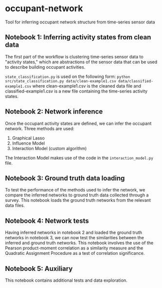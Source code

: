 # occupant-network
Tool for inferring occupant network structure from time-series sensor data

## Notebook 1: Inferring activity states from clean data
The first part of the workflow is clustering time-series sensor data to "activity states," which are abstractions of the sensor data that can be used to describe building occupant activities.

`state_classification.py` is used on the following form: `python src/state_classification.py data/clean-example1.csv data/classified-example1.csv` where clean-example1.csv is the cleaned data file and classified-example1.csv is a new file containing the time-series activity states.

## Notebook 2: Network inference
Once the occupant activity states are defined, we can infer the occupant network. Three methods are used:
1. Graphical Lasso
2. Influence Model
3. Interaction Model (custom algorithm)

The Interaction Model makes use of the code in the `interaction_model.py` file.

## Notebook 3: Ground truth data loading
To test the performance of the methods used to infer the network, we compare the inferred networks to ground truth data collected through a survey. This notebook loads the ground truth networks from the relevant data files.

## Notebook 4: Network tests
Having inferred networks in notebook 2 and loaded the ground truth networks in notebook 3, we can now test the similarities between the inferred and ground truth networks. This notebook involves the use of the Pearson product-moment correlation as a similarity measure and the Quadratic Assignment Procedure as a test of correlation significance.

## Notebook 5: Auxiliary
This notebook contains additional tests and data exploration.
